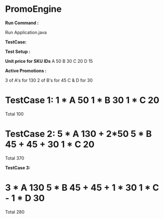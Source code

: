 # PromoEngine

**Run Command :**

Run Application.java

**TestCase:**

**Test Setup :**

**Unit price for SKU IDs**
A      50
B      30
C      20
D      15

**Active Promotions :**

3 of A's for 130
2 of B's for 45
C & D for 30

**TestCase 1:**
1 * A     50
1 * B     30
1 * C     20
======
Total     100

**TestCase 2:**
5 * A     130 + 2*50
5 * B     45 + 45 + 30
1 * C     20
======
Total     370

**TestCase 3:**

3 * A     130
5 * B     45 + 45 + 1 * 30
1 * C     -
1 * D     30
======
Total     280